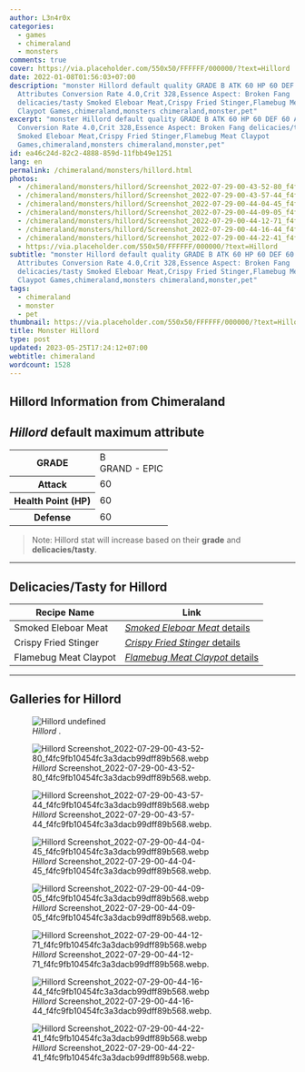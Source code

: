 ```yaml
---
author: L3n4r0x
categories:
  - games
  - chimeraland
  - monsters
comments: true
cover: https://via.placeholder.com/550x50/FFFFFF/000000/?text=Hillord
date: 2022-01-08T01:56:03+07:00
description: "monster Hillord default quality GRADE B ATK 60 HP 60 DEF 60
  Attributes Conversion Rate 4.0,Crit 328,Essence Aspect: Broken Fang
  delicacies/tasty Smoked Eleboar Meat,Crispy Fried Stinger,Flamebug Meat
  Claypot Games,chimeraland,monsters chimeraland,monster,pet"
excerpt: "monster Hillord default quality GRADE B ATK 60 HP 60 DEF 60 Attributes
  Conversion Rate 4.0,Crit 328,Essence Aspect: Broken Fang delicacies/tasty
  Smoked Eleboar Meat,Crispy Fried Stinger,Flamebug Meat Claypot
  Games,chimeraland,monsters chimeraland,monster,pet"
id: ea46c24d-82c2-4888-859d-11fbb49e1251
lang: en
permalink: /chimeraland/monsters/hillord.html
photos:
  - /chimeraland/monsters/hillord/Screenshot_2022-07-29-00-43-52-80_f4fc9fb10454fc3a3dacb99dff89b568.webp
  - /chimeraland/monsters/hillord/Screenshot_2022-07-29-00-43-57-44_f4fc9fb10454fc3a3dacb99dff89b568.webp
  - /chimeraland/monsters/hillord/Screenshot_2022-07-29-00-44-04-45_f4fc9fb10454fc3a3dacb99dff89b568.webp
  - /chimeraland/monsters/hillord/Screenshot_2022-07-29-00-44-09-05_f4fc9fb10454fc3a3dacb99dff89b568.webp
  - /chimeraland/monsters/hillord/Screenshot_2022-07-29-00-44-12-71_f4fc9fb10454fc3a3dacb99dff89b568.webp
  - /chimeraland/monsters/hillord/Screenshot_2022-07-29-00-44-16-44_f4fc9fb10454fc3a3dacb99dff89b568.webp
  - /chimeraland/monsters/hillord/Screenshot_2022-07-29-00-44-22-41_f4fc9fb10454fc3a3dacb99dff89b568.webp
  - https://via.placeholder.com/550x50/FFFFFF/000000/?text=Hillord
subtitle: "monster Hillord default quality GRADE B ATK 60 HP 60 DEF 60
  Attributes Conversion Rate 4.0,Crit 328,Essence Aspect: Broken Fang
  delicacies/tasty Smoked Eleboar Meat,Crispy Fried Stinger,Flamebug Meat
  Claypot Games,chimeraland,monsters chimeraland,monster,pet"
tags:
  - chimeraland
  - monster
  - pet
thumbnail: https://via.placeholder.com/550x50/FFFFFF/000000/?text=Hillord
title: Monster Hillord
type: post
updated: 2023-05-25T17:24:12+07:00
webtitle: chimeraland
wordcount: 1528
---
```


<link
  rel="stylesheet"
  href="https://rawcdn.githack.com/dimaslanjaka/Web-Manajemen/870a349/css/bootstrap-5-3-0-alpha3-wrapper.css"
/>
<section id="bootstrap-wrapper">
  <div data-bs-theme="dark">
    <h2>Hillord Information from Chimeraland</h2>
    <h2 id="attribute"><i>Hillord</i> default maximum attribute</h2>
    <div class="row">
      <div class="col mb-2">
        <div class="card">
          <div class="card-body">
            <table>
              <tr>
                <th>GRADE</th>
                <td>B <br /><span class="text-purple">GRAND - EPIC</span></td>
              </tr>
              <tr>
                <th>Attack</th>
                <td>60</td>
              </tr>
              <tr>
                <th>Health Point (HP)</th>
                <td>60</td>
              </tr>
              <tr>
                <th>Defense</th>
                <td>60</td>
              </tr>
            </table>
          </div>
        </div>
      </div>
    </div>
    <blockquote class="bd-callout bd-callout-warning">
      Note: Hillord stat will increase based on their <b>grade</b> and
      <b>delicacies/tasty</b>.
    </blockquote>
    <hr />
    <h2 id="delicacies">Delicacies/Tasty for Hillord</h2>
    <div class="card">
      <div class="card-body">
        <div class="table-responsive">
          <table class="table table-striped">
            <thead>
              <tr>
                <th>Recipe Name</th>
                <th>Link</th>
              </tr>
            </thead>
            <tbody>
              <tr>
                <td>Smoked Eleboar Meat</td>
                <td>
                  <a
                    href="#"
                    class="text-primary"
                    title="Click here to view recipe Smoked Eleboar Meat details"
                    ><i>Smoked Eleboar Meat</i> details</a
                  >
                </td>
              </tr>
              <tr>
                <td>Crispy Fried Stinger</td>
                <td>
                  <a
                    href="#"
                    class="text-primary"
                    title="Click here to view recipe Crispy Fried Stinger details"
                    ><i>Crispy Fried Stinger</i> details</a
                  >
                </td>
              </tr>
              <tr>
                <td>Flamebug Meat Claypot</td>
                <td>
                  <a
                    href="https://www.webmanajemen.com/chimeraland/recipes/flamebug-meat-claypot.html"
                    class="text-primary"
                    title="Click here to view recipe Flamebug Meat Claypot details"
                    ><i>Flamebug Meat Claypot</i> details</a
                  >
                </td>
              </tr>
            </tbody>
          </table>
        </div>
      </div>
    </div>
    <hr />
    <div id="gallery">
      <h2>Galleries for Hillord</h2>
      <div class="row">
        <div class="col-lg-6 col-12">
          <figure>
            <img
              src="https://www.webmanajemen.com/undefined"
              alt="Hillord undefined"
            />
            <figcaption style="word-wrap: break-word">
              <i>Hillord</i> .
            </figcaption>
          </figure>
        </div>
        <div class="col-lg-6 col-12">
          <figure>
            <img
              src="https://www.webmanajemen.com/chimeraland/monsters/hillord/Screenshot_2022-07-29-00-43-52-80_f4fc9fb10454fc3a3dacb99dff89b568.webp"
              alt="Hillord Screenshot_2022-07-29-00-43-52-80_f4fc9fb10454fc3a3dacb99dff89b568.webp"
            />
            <figcaption style="word-wrap: break-word">
              <i>Hillord</i>
              Screenshot_2022-07-29-00-43-52-80_f4fc9fb10454fc3a3dacb99dff89b568.webp.
            </figcaption>
          </figure>
        </div>
        <div class="col-lg-6 col-12">
          <figure>
            <img
              src="https://www.webmanajemen.com/chimeraland/monsters/hillord/Screenshot_2022-07-29-00-43-57-44_f4fc9fb10454fc3a3dacb99dff89b568.webp"
              alt="Hillord Screenshot_2022-07-29-00-43-57-44_f4fc9fb10454fc3a3dacb99dff89b568.webp"
            />
            <figcaption style="word-wrap: break-word">
              <i>Hillord</i>
              Screenshot_2022-07-29-00-43-57-44_f4fc9fb10454fc3a3dacb99dff89b568.webp.
            </figcaption>
          </figure>
        </div>
        <div class="col-lg-6 col-12">
          <figure>
            <img
              src="https://www.webmanajemen.com/chimeraland/monsters/hillord/Screenshot_2022-07-29-00-44-04-45_f4fc9fb10454fc3a3dacb99dff89b568.webp"
              alt="Hillord Screenshot_2022-07-29-00-44-04-45_f4fc9fb10454fc3a3dacb99dff89b568.webp"
            />
            <figcaption style="word-wrap: break-word">
              <i>Hillord</i>
              Screenshot_2022-07-29-00-44-04-45_f4fc9fb10454fc3a3dacb99dff89b568.webp.
            </figcaption>
          </figure>
        </div>
        <div class="col-lg-6 col-12">
          <figure>
            <img
              src="https://www.webmanajemen.com/chimeraland/monsters/hillord/Screenshot_2022-07-29-00-44-09-05_f4fc9fb10454fc3a3dacb99dff89b568.webp"
              alt="Hillord Screenshot_2022-07-29-00-44-09-05_f4fc9fb10454fc3a3dacb99dff89b568.webp"
            />
            <figcaption style="word-wrap: break-word">
              <i>Hillord</i>
              Screenshot_2022-07-29-00-44-09-05_f4fc9fb10454fc3a3dacb99dff89b568.webp.
            </figcaption>
          </figure>
        </div>
        <div class="col-lg-6 col-12">
          <figure>
            <img
              src="https://www.webmanajemen.com/chimeraland/monsters/hillord/Screenshot_2022-07-29-00-44-12-71_f4fc9fb10454fc3a3dacb99dff89b568.webp"
              alt="Hillord Screenshot_2022-07-29-00-44-12-71_f4fc9fb10454fc3a3dacb99dff89b568.webp"
            />
            <figcaption style="word-wrap: break-word">
              <i>Hillord</i>
              Screenshot_2022-07-29-00-44-12-71_f4fc9fb10454fc3a3dacb99dff89b568.webp.
            </figcaption>
          </figure>
        </div>
        <div class="col-lg-6 col-12">
          <figure>
            <img
              src="https://www.webmanajemen.com/chimeraland/monsters/hillord/Screenshot_2022-07-29-00-44-16-44_f4fc9fb10454fc3a3dacb99dff89b568.webp"
              alt="Hillord Screenshot_2022-07-29-00-44-16-44_f4fc9fb10454fc3a3dacb99dff89b568.webp"
            />
            <figcaption style="word-wrap: break-word">
              <i>Hillord</i>
              Screenshot_2022-07-29-00-44-16-44_f4fc9fb10454fc3a3dacb99dff89b568.webp.
            </figcaption>
          </figure>
        </div>
        <div class="col-lg-6 col-12">
          <figure>
            <img
              src="https://www.webmanajemen.com/chimeraland/monsters/hillord/Screenshot_2022-07-29-00-44-22-41_f4fc9fb10454fc3a3dacb99dff89b568.webp"
              alt="Hillord Screenshot_2022-07-29-00-44-22-41_f4fc9fb10454fc3a3dacb99dff89b568.webp"
            />
            <figcaption style="word-wrap: break-word">
              <i>Hillord</i>
              Screenshot_2022-07-29-00-44-22-41_f4fc9fb10454fc3a3dacb99dff89b568.webp.
            </figcaption>
          </figure>
        </div>
      </div>
    </div>
  </div>
</section>